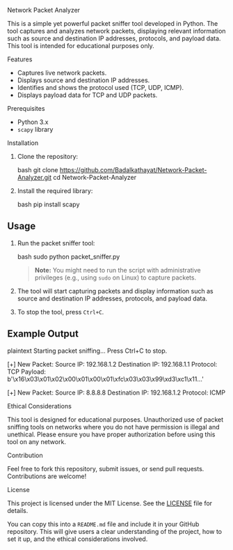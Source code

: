 Network Packet Analyzer

This is a simple yet powerful packet sniffer tool developed in Python. The tool captures and analyzes network packets, displaying relevant information such as source and destination IP addresses, protocols, and payload data. This tool is intended for educational purposes only.

Features

- Captures live network packets.
- Displays source and destination IP addresses.
- Identifies and shows the protocol used (TCP, UDP, ICMP).
- Displays payload data for TCP and UDP packets.

Prerequisites

- Python 3.x
- `scapy` library

Installation

1. Clone the repository:

   bash
   git clone https://github.com/Badalkathayat/Network-Packet-Analyzer.git
   cd Network-Packet-Analyzer
   

2. Install the required library:

   bash
   pip install scapy
   

## Usage

1. Run the packet sniffer tool:

   bash
   sudo python packet_sniffer.py
   

   > **Note:** You might need to run the script with administrative privileges (e.g., using `sudo` on Linux) to capture packets.

2. The tool will start capturing packets and display information such as source and destination IP addresses, protocols, and payload data.

3. To stop the tool, press `Ctrl+C`.

## Example Output

plaintext
Starting packet sniffing... Press Ctrl+C to stop.

[+] New Packet:
Source IP: 192.168.1.2
Destination IP: 192.168.1.1
Protocol: TCP
Payload:
b'\x16\x03\x01\x02\x00\x01\x00\x01\xfc\x03\x03\x99\xd3\xc1\x11...'

[+] New Packet:
Source IP: 8.8.8.8
Destination IP: 192.168.1.2
Protocol: ICMP

Ethical Considerations

This tool is designed for educational purposes. Unauthorized use of packet sniffing tools on networks where you do not have permission is illegal and unethical. Please ensure you have proper authorization before using this tool on any network.

Contribution

Feel free to fork this repository, submit issues, or send pull requests. Contributions are welcome!

License

This project is licensed under the MIT License. See the [LICENSE](LICENSE) file for details.


You can copy this into a `README.md` file and include it in your GitHub repository. This will give users a clear understanding of the project, how to set it up, and the ethical considerations involved.
